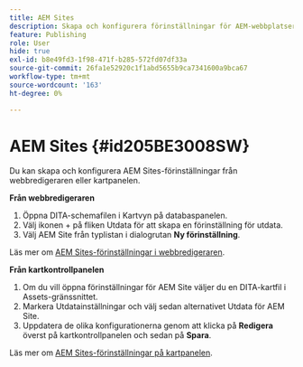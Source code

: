 ```yaml
---
title: AEM Sites
description: Skapa och konfigurera förinställningar för AEM-webbplatser i AEM Guides. Använd AEM webbplatsstöd för att generera artikelbaserade utdata, skapa länkade ämnen för utdata, publicera conref och söka efter en sträng i innehållet.
feature: Publishing
role: User
hide: true
exl-id: b8e49fd3-1f98-471f-b285-572fd07df33a
source-git-commit: 26fa1e52920c1f1abd5655b9ca7341600a9bca67
workflow-type: tm+mt
source-wordcount: '163'
ht-degree: 0%

---
```


# AEM Sites {#id205BE3008SW}



Du kan skapa och konfigurera AEM Sites-förinställningar från webbredigeraren eller kartpanelen.

**Från webbredigeraren**

1. Öppna DITA-schemafilen i Kartvyn på databaspanelen.
1. Välj ikonen + på fliken Utdata för att skapa en förinställning för utdata.
1. Välj AEM Site från typlistan i dialogrutan **Ny förinställning**.

Läs mer om [AEM Sites-förinställningar i webbredigeraren](generate-output-aem-site-web-editor.md).


**Från kartkontrollpanelen**


1. Om du vill öppna förinställningar för AEM Site väljer du en DITA-kartfil i Assets-gränssnittet.
1. Markera Utdatainställningar och välj sedan alternativet Utdata för AEM Site.
1. Uppdatera de olika konfigurationerna genom att klicka på **Redigera** överst på kartkontrollpanelen och sedan på **Spara**.

Läs mer om [AEM Sites-förinställningar på kartpanelen](generate-output-aem-site-map-dashboard.md).
